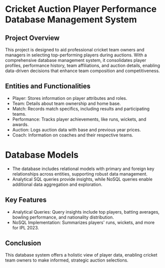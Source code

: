 # **Cricket Auction Player Performance Database Management System**

## **Project Overview**

This project is designed to aid professional cricket team owners and managers in selecting top-performing players during auctions. With a comprehensive database management system, it consolidates player profiles, performance history, team affiliations, and auction details, enabling data-driven decisions that enhance team composition and competitiveness.

## **Entities and Functionalities**

- Player: Stores information on player attributes and roles.
- Team: Details about team ownership and home base.
- Match: Records match specifics, including results and participating teams.
- Performance: Tracks player achievements, like runs, wickets, and awards.
- Auction: Logs auction data with base and previous year prices.
- Coach: Information on coaches and their respective teams.

# **Database Models**

- The database includes relational models with primary and foreign key relationships across entities, supporting robust data management. 
- Analytical SQL queries provide insights, while NoSQL queries enable additional data aggregation and exploration.

## **Key Features**

- Analytical Queries: Query insights include top players, batting averages, bowling performance, and nationality distribution.
- NoSQL Implementation: Summarizes players' runs, wickets, and more for IPL 2023.

## **Conclusion**

This database system offers a holistic view of player data, enabling cricket team owners to make informed, strategic auction selections.

